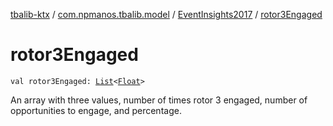 [tbalib-ktx](../../index.md) / [com.npmanos.tbalib.model](../index.md) / [EventInsights2017](index.md) / [rotor3Engaged](./rotor3-engaged.md)

# rotor3Engaged

`val rotor3Engaged: `[`List`](https://kotlinlang.org/api/latest/jvm/stdlib/kotlin.collections/-list/index.html)`<`[`Float`](https://kotlinlang.org/api/latest/jvm/stdlib/kotlin/-float/index.html)`>`

An array with three values, number of times rotor 3 engaged, number of opportunities to engage, and percentage.

